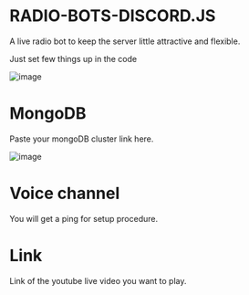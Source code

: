# RADIO-BOTS-DISCORD.JS

A live radio bot to keep the server little attractive and flexible.


Just set few things up in the code 

![image](https://user-images.githubusercontent.com/78467470/150668235-36c9845a-c9dd-48db-9ade-9cf1e2a78c1f.png)
 
 # MongoDB
 Paste your mongoDB cluster link here. 
 
 ![image](https://user-images.githubusercontent.com/78467470/150668118-36a71c2f-10a6-4ed3-b4ab-5166b6be5f13.png)
 
 # Voice channel
 
 You will get a ping for setup procedure.
 
 # Link
 
 Link of the youtube live video you want to play.
